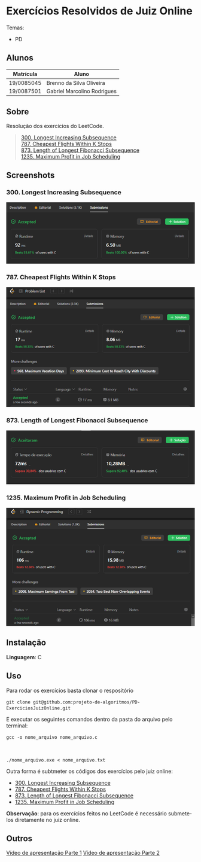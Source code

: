 # Exercícios Resolvidos de Juiz Online

Temas:

- PD

## Alunos

| Matrícula  | Aluno                       |
| ---------- | --------------------------- |
| 19/0085045 | Brenno da Silva Oliveira    |
| 19/0087501 | Gabriel Marcolino Rodrigues |

## Sobre

Resolução dos exercícios do LeetCode.

> [300. Longest Increasing Subsequence](https://leetcode.com/problems/longest-increasing-subsequence/)<br>
> [787. Cheapest Flights Within K Stops](https://leetcode.com/problems/cheapest-flights-within-k-stops/description/)<br>
> [873. Length of Longest Fibonacci Subsequence](https://leetcode.com/problems/length-of-longest-fibonacci-subsequence/)<br>
> [1235. Maximum Profit in Job Scheduling](https://leetcode.com/problems/maximum-profit-in-job-scheduling/description/)

## Screenshots

### 300. Longest Increasing Subsequence

![300. Longest Increasing Subsequence](./300/300.png)

### 787. Cheapest Flights Within K Stops

![787. Cheapest Flights Within K Stops](./787/787.PNG)

### 873. Length of Longest Fibonacci Subsequence

![873. Length of Longest Fibonacci Subsequence](./873/873.png)

### 1235. Maximum Profit in Job Scheduling

![1235. Maximum Profit in Job Scheduling](./1235/1235.PNG)

## Instalação

**Linguagem**: C

## Uso

Para rodar os exercícios basta clonar o respositório

    git clone git@github.com:projeto-de-algoritmos/PD-ExerciciosJuizOnline.git

E executar os seguintes comandos dentro da pasta do arquivo pelo terminal:

    gcc -o nome_arquivo nome_arquivo.c

<br>

    ./nome_arquivo.exe < nome_arquivo.txt

Outra forma é subtmeter os códigos dos exercícios pelo juiz online:

- [300. Longest Increasing Subsequence](https://leetcode.com/problems/longest-increasing-subsequence/description/)
- [787. Cheapest Flights Within K Stops](https://leetcode.com/problems/cheapest-flights-within-k-stops/description/)
- [873. Length of Longest Fibonacci Subsequence](https://leetcode.com/problems/length-of-longest-fibonacci-subsequence/description/)
- [1235. Maximum Profit in Job Scheduling](https://leetcode.com/problems/maximum-profit-in-job-scheduling/description/)

**Observação**: para os exercícios feitos no LeetCode é necessário submete-los diretamente no juiz online.

## Outros

[Vídeo de apresentação Parte 1](https://youtu.be/q4rip_Xj9OY)
[Vídeo de apresentação Parte 2](https://youtu.be/14bavongvv4)

